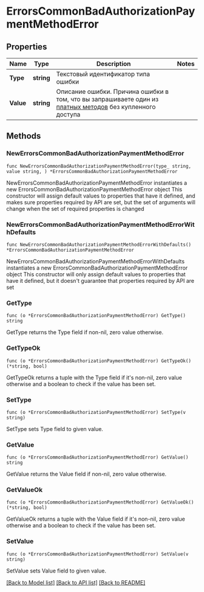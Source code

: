 # ErrorsCommonBadAuthorizationPaymentMethodError

## Properties

Name | Type | Description | Notes
------------ | ------------- | ------------- | -------------
**Type** | **string** | Текстовый идентификатор типа ошибки | 
**Value** | **string** | Описание ошибки.  Причина ошибки в том, что вы запрашиваете один из [платных методов](#tag/Uslugi-rabotodatelya/operation/get-payable-api-method-access) без купленного доступа  | 

## Methods

### NewErrorsCommonBadAuthorizationPaymentMethodError

`func NewErrorsCommonBadAuthorizationPaymentMethodError(type_ string, value string, ) *ErrorsCommonBadAuthorizationPaymentMethodError`

NewErrorsCommonBadAuthorizationPaymentMethodError instantiates a new ErrorsCommonBadAuthorizationPaymentMethodError object
This constructor will assign default values to properties that have it defined,
and makes sure properties required by API are set, but the set of arguments
will change when the set of required properties is changed

### NewErrorsCommonBadAuthorizationPaymentMethodErrorWithDefaults

`func NewErrorsCommonBadAuthorizationPaymentMethodErrorWithDefaults() *ErrorsCommonBadAuthorizationPaymentMethodError`

NewErrorsCommonBadAuthorizationPaymentMethodErrorWithDefaults instantiates a new ErrorsCommonBadAuthorizationPaymentMethodError object
This constructor will only assign default values to properties that have it defined,
but it doesn't guarantee that properties required by API are set

### GetType

`func (o *ErrorsCommonBadAuthorizationPaymentMethodError) GetType() string`

GetType returns the Type field if non-nil, zero value otherwise.

### GetTypeOk

`func (o *ErrorsCommonBadAuthorizationPaymentMethodError) GetTypeOk() (*string, bool)`

GetTypeOk returns a tuple with the Type field if it's non-nil, zero value otherwise
and a boolean to check if the value has been set.

### SetType

`func (o *ErrorsCommonBadAuthorizationPaymentMethodError) SetType(v string)`

SetType sets Type field to given value.


### GetValue

`func (o *ErrorsCommonBadAuthorizationPaymentMethodError) GetValue() string`

GetValue returns the Value field if non-nil, zero value otherwise.

### GetValueOk

`func (o *ErrorsCommonBadAuthorizationPaymentMethodError) GetValueOk() (*string, bool)`

GetValueOk returns a tuple with the Value field if it's non-nil, zero value otherwise
and a boolean to check if the value has been set.

### SetValue

`func (o *ErrorsCommonBadAuthorizationPaymentMethodError) SetValue(v string)`

SetValue sets Value field to given value.



[[Back to Model list]](../README.md#documentation-for-models) [[Back to API list]](../README.md#documentation-for-api-endpoints) [[Back to README]](../README.md)


